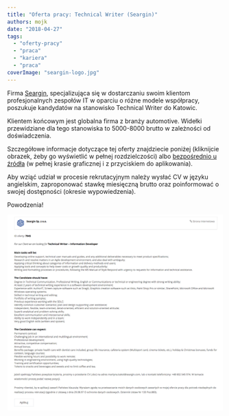 ```yaml
---
title: "Oferta pracy: Technical Writer (Seargin)"
authors: mojk
date: "2018-04-27"
tags:
  - "oferty-pracy"
  - "praca"
  - "kariera"
  - "praca"
coverImage: "seargin-logo.jpg"
---
```


Firma [Seargin](https://seargin.com/pl/), specjalizująca się w dostarczaniu
swoim klientom profesjonalnych zespołów IT w oparciu o różne modele współpracy,
poszukuje kandydatów na stanowisko Technical Writer do Katowic.

<!--truncate-->

Klientem końcowym jest globalna firma z branży automotive. Widełki przewidziane
dla tego stanowiska to 5000-8000 brutto w zależności od doświadczenia.

Szczegółowe informacje dotyczące tej oferty znajdziecie poniżej (kliknijcie
obrazek, żeby go wyświetlić w pełnej rozdzielczości)
albo [bezpośrednio u źródła](https://seargin.com/pl/job/it-technical-writer-information-developer/) (w
pełnej krasie graficznej i z przyciskiem do aplikowania).

Aby wziąć udział w procesie rekrutacyjnym należy wysłać CV w języku angielskim,
zaproponować stawkę miesięczną brutto oraz poinformować o swojej dostępności
(okresie wypowiedzenia).

Powodzenia!

[![](images/seargin-tech-writer.png)](http://techwriter.pl/wp-content/uploads/2018/04/seargin-tech-writer.png)
